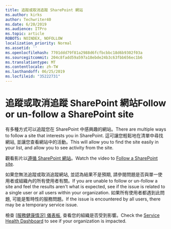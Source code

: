 ```yaml
---
title: 追蹤或取消追蹤 SharePoint 網站
ms.author: kirks
author: Techwriter40
ms.date: 6/20/2019
ms.audience: ITPro
ms.topic: article
ROBOTS: NOINDEX, NOFOLLOW
localization_priority: Normal
ms.assetid: ''
ms.openlocfilehash: 7701ddd79f81a2988d6fcfbcbbc18d6b9302f03a
ms.sourcegitcommit: 204c8fadd59a597a18ebde24b3c63fbb656ec1b6
ms.translationtype: MT
ms.contentlocale: zh-TW
ms.lasthandoff: 06/25/2019
ms.locfileid: "35222731"
---
```

# <a name="follow-or-un-follow-a-sharepoint-site"></a><span data-ttu-id="4e173-102">追蹤或取消追蹤 SharePoint 網站</span><span class="sxs-lookup"><span data-stu-id="4e173-102">Follow or un-follow a SharePoint site</span></span>

<span data-ttu-id="4e173-103">有多種方式可以追蹤您在 SharePoint 中感興趣的網站。</span><span class="sxs-lookup"><span data-stu-id="4e173-103">There are multiple ways to follow a site that interests you in SharePoint.</span></span> <span data-ttu-id="4e173-104">這可讓您輕鬆地在清單中尋找網站, 並讓您查看網站中的活動。</span><span class="sxs-lookup"><span data-stu-id="4e173-104">This will allow you to find the site easily in your list, and allow you to see activity from the site.</span></span> 

<span data-ttu-id="4e173-105">觀看影片以[遵循 SharePoint 網站](https://support.office.com/en-us/article/Video-Follow-a-SharePoint-site-33DB6FA5-9528-45D7-BCC7-F9C1FAAACAE0)。</span><span class="sxs-lookup"><span data-stu-id="4e173-105">Watch the video to [Follow a SharePoint site](https://support.office.com/en-us/article/Video-Follow-a-SharePoint-site-33DB6FA5-9528-45D7-BCC7-F9C1FAAACAE0).</span></span> 

<span data-ttu-id="4e173-106">如果您無法追蹤或取消追蹤網站, 並認為結果不是預期, 請參閱問題是否與單一使用者或組織內的所有使用者有關。</span><span class="sxs-lookup"><span data-stu-id="4e173-106">If you are unable to follow or un-follow a site and feel the results aren't what is expected, see if the issue is related to a single user or all users within your organization.</span></span> <span data-ttu-id="4e173-107">如果所有使用者都遇到此問題, 可能是暫時性的服務問題。</span><span class="sxs-lookup"><span data-stu-id="4e173-107">If the issue is encountered by all users, there may be a temporary service issue.</span></span> 

<span data-ttu-id="4e173-108">檢查 [[服務健康情況] 儀表板](https://admin.microsoft.com/AdminPortal/Home#/servicehealth), 查看您的組織是否受到影響。</span><span class="sxs-lookup"><span data-stu-id="4e173-108">Check the [Service Health Dashboard](https://admin.microsoft.com/AdminPortal/Home#/servicehealth) to see if your organization is impacted.</span></span>
